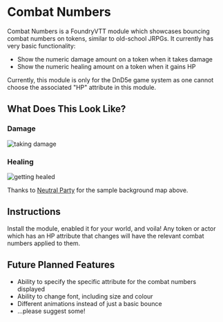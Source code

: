 # Combat Numbers

Combat Numbers is a FoundryVTT module which showcases bouncing combat numbers on tokens, similar to old-school JRPGs. It currently has very basic functionality:

* Show the numeric damage amount on a token when it takes damage
* Show the numeric healing amount on a token when it gains HP

Currently, this module is only for the DnD5e game system as one cannot choose the associated "HP" attribute in this module.

## What Does This Look Like?

### Damage  
![taking damage](img/preview1.gif)

### Healing 
![getting healed](img/preview2.gif)

Thanks to [Neutral Party](https://www.patreon.com/neutralparty) for the sample background map above.

## Instructions

Install the module, enabled it for your world, and voila! Any token or actor which has an HP attribute that changes will have the relevant combat numbers applied to them.

## Future Planned Features

* Ability to specify the specific attribute for the combat numbers displayed
* Ability to change font, including size and colour
* Different animations instead of just a basic bounce
* ...please suggest some!

